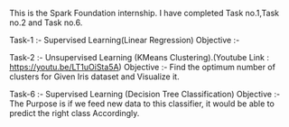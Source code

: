 This is the Spark Foundation internship.
I have completed Task no.1,Task no.2 and Task no.6.

Task-1 :- Supervised Learning(Linear Regression)
Objective :- 

Task-2 :- Unsupervised Learning (KMeans Clustering).(Youtube Link : https://youtu.be/LT1uOiSta5A)
Objective :- Find the optimum number of clusters for Given Iris dataset and Visualize it.

Task-6 :- Supervised Learning (Decision Tree Classification)
Objective :- The Purpose is if we feed new data to this classifier, it would be able to predict the right class Accordingly.
